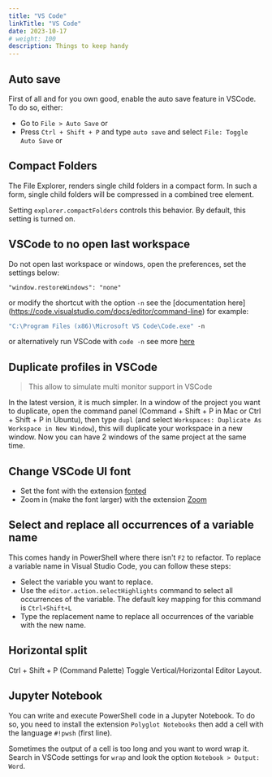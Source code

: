 ```yaml
---
title: "VS Code"
linkTitle: "VS Code"
date: 2023-10-17
# weight: 100
description: Things to keep handy
---
```


## Auto save

First of all and for you own good, enable the auto save feature in VSCode. To do
so, either:

- Go to `File > Auto Save` or
- Press `Ctrl + Shift + P` and type `auto save` and select
  `File: Toggle Auto Save` or

## Compact Folders

The File Explorer, renders single child folders in a compact form. In such a
form, single child folders will be compressed in a combined tree element.

Setting `explorer.compactFolders` controls this behavior. By default, this
setting is turned on.

## VSCode to no open last workspace

Do not open last workspace or windows, open the preferences, set the settings
below:

`"window.restoreWindows": "none"`

or modify the shortcut with the option `-n` see the [documentation here]
(https://code.visualstudio.com/docs/editor/command-line) for example:

```cmd
"C:\Program Files (x86)\Microsoft VS Code\Code.exe" -n
```

or alternatively run VSCode with `code -n` see more
[here](https://stackoverflow.com/questions/49692748/re-open-vscode-without-last-workspace-or-last-files)

## Duplicate profiles in VSCode

> This allow to simulate multi monitor support in VSCode

In the latest version, it is much simpler. In a window of the project you want
to duplicate, open the command panel (Command + Shift + P in Mac or Ctrl +
Shift + P in Ubuntu), then type `dupl` (and select
`Workspaces: Duplicate As Workspace in New Window`), this will duplicate your
workspace in a new window. Now you can have 2 windows of the same project at the
same time.

## Change VSCode UI font

- Set the font with the extension
  [fonted](https://marketplace.visualstudio.com/items?itemName=degreat.fonted)
- Zoom in (make the font larger) with the extension
  [Zoom](https://marketplace.visualstudio.com/items?itemName=Tyriar.zoom)

## Select and replace all occurrences of a variable name

This comes handy in PowerShell where there isn't `F2` to refactor. To replace a
variable name in Visual Studio Code, you can follow these steps:

- Select the variable you want to replace.
- Use the `editor.action.selectHighlights` command to select all occurrences of
  the variable. The default key mapping for this command is `Ctrl+Shift+L`
- Type the replacement name to replace all occurrences of the variable with the
  new name.

## Horizontal split

Ctrl + Shift + P (Command Palette) Toggle Vertical/Horizontal Editor Layout.

## Jupyter Notebook

You can write and execute PowerShell code in a Jupyter Notebook. To do so, you
need to install the extension `Polyglot Notebooks` then add a cell with the
language `#!pwsh` (first line).

Sometimes the output of a cell is too long and you want to word wrap it. Search
in VSCode settings for `wrap` and look the option `Notebook > Output: Word`.
